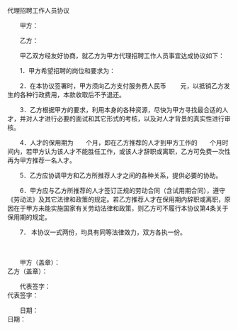 



代理招聘工作人员协议



 

　　甲方：

　　乙方：

　　甲乙双方经友好协商，就乙方为甲方代理招聘工作人员事宜达成协议如下：

　　1．甲方希望招聘的岗位和要求为：

　　2．在本协议签署时，甲方须向乙方支付服务费人民币　　 元，以抵销乙方发生的各种行政费用，本款收取后不予退还。

　　3．乙方根据甲方的要求，利用本身的各种资源，尽快为甲方寻找最合适的人才，并对人才进行必要的面试和其它形式的考核，以及对人才背景的真实性进行审核。

　　4．人才的保用期为　　个月，即在乙方推荐的人才到甲方工作的　　个月时间内，若甲方认为该人才不能胜任工作，或该人才辞职或离职，乙方可免费一次性再为甲方推荐一名人才。

　　5．乙方应协调甲方和乙方所推荐人才之间的各种关系，提供必要的协助。

　　6．甲方应与乙方所推荐的人才签订正规的劳动合同（含试用期合同），遵守《劳动法》及其它法律和政策的规定。若乙方推荐人才在保用期内辞职或离职，原因在于甲方未能实施国家有关劳动法律和政策，则乙方可不履行本协议第4条关于保用期的规定。

　　7． 本协议一式两份，均具有同等法律效力，双方各执一份。　　

　　

　　甲方（盖章）：　　　　　　　　　　　　　　　　　　　　　　　　　　　　　　　乙方（盖章）：

　　代表签字：　　　　　　　　　　　　　　　　　　　　　　　　　　　　　　　　　代表签字：

　　日期：　　　　　　　　　　　　　　　　　　　　　　　　　　　　　　　　　　　日期：

　　
